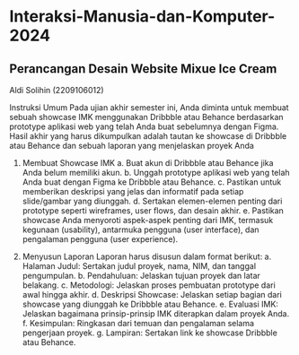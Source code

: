 # Interaksi-Manusia-dan-Komputer-2024
## Perancangan Desain Website Mixue Ice Cream
Aldi Solihin (2209106012)

Instruksi Umum
Pada ujian akhir semester ini, Anda diminta untuk membuat sebuah showcase IMK menggunakan Dribbble atau Behance berdasarkan prototype aplikasi web yang telah Anda buat sebelumnya dengan Figma. Hasil akhir yang harus dikumpulkan adalah tautan ke showcase di Dribbble atau Behance dan sebuah laporan yang menjelaskan proyek Anda

1. Membuat Showcase IMK
a. Buat akun di Dribbble atau Behance jika Anda belum memiliki akun. b. Unggah prototype aplikasi web yang telah Anda buat dengan Figma ke Dribbble atau Behance. c. Pastikan untuk memberikan deskripsi yang jelas dan informatif pada setiap slide/gambar yang diunggah. d. Sertakan elemen-elemen penting dari prototype seperti wireframes, user flows, dan desain akhir. e. Pastikan showcase Anda menyoroti aspek-aspek penting dari IMK, termasuk kegunaan (usability), antarmuka pengguna (user interface), dan pengalaman pengguna (user experience).

2. Menyusun Laporan
Laporan harus disusun dalam format berikut: a. Halaman Judul: Sertakan judul proyek, nama, NIM, dan tanggal pengumpulan. b. Pendahuluan: Jelaskan tujuan proyek dan latar belakang. c. Metodologi: Jelaskan proses pembuatan prototype dari awal hingga akhir. d. Deskripsi Showcase: Jelaskan setiap bagian dari showcase yang diunggah ke Dribbble atau Behance. e. Evaluasi IMK: Jelaskan bagaimana prinsip-prinsip IMK diterapkan dalam proyek Anda. f. Kesimpulan: Ringkasan dari temuan dan pengalaman selama pengerjaan proyek. g. Lampiran: Sertakan link ke showcase Dribbble atau Behance.
